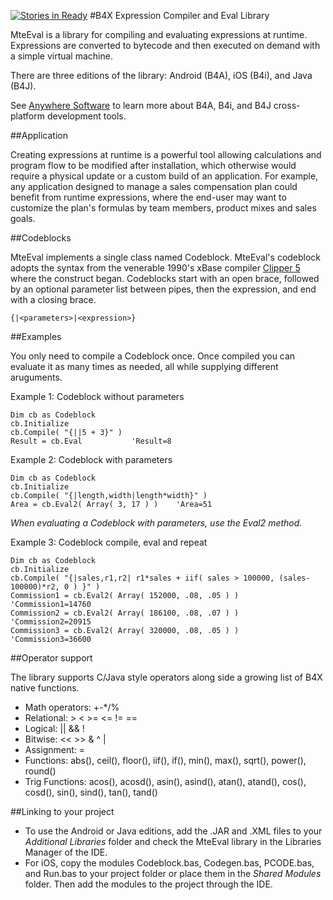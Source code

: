 [![Stories in Ready](https://badge.waffle.io/macthomasengineering/mteeval-b4x-library.png?label=ready&title=Ready)](https://waffle.io/macthomasengineering/mteeval-b4x-library)
#B4X Expression Compiler and Eval Library

MteEval is a library for compiling and evaluating expressions at runtime. Expressions are converted to bytecode and then executed on demand with a simple virtual machine.

There are three editions of the library: Android (B4A), iOS (B4i), and Java (B4J).

See [Anywhere Software](https://www.idevaffiliate.com/33168/16-0-3-1.html) to learn more about B4A, B4i, and B4J cross-platform development tools.

##Application

Creating expressions at runtime is a powerful tool allowing calculations and program flow to be modified after installation, which otherwise would require a physical update or a custom build of an application. For example, any application designed to manage a sales compensation plan could benefit from runtime expressions, where the end-user may want to customize the plan's formulas by team members, product mixes and sales goals.

##Codeblocks

MteEval implements a single class named Codeblock. MteEval's codeblock adopts the syntax from the venerable 1990's xBase compiler [Clipper 5](https://en.wikipedia.org/wiki/Clipper_(programming_language)) where the construct began. Codeblocks start with an open brace, followed by an optional parameter list between pipes, then the expression, and end with a closing brace.

```clipper
{|<parameters>|<expression>}
```

##Examples

You only need to compile a Codeblock once.  Once compiled you can evaluate it as many times as needed, all while supplying different aruguments. 

Example 1: Codeblock without parameters

```vbnet
Dim cb as Codeblock
cb.Initialize
cb.Compile( "{||5 + 3}" )
Result = cb.Eval           'Result=8
```

Example 2: Codeblock with parameters

```vbnet
Dim cb as Codeblock
cb.Initialize
cb.Compile( "{|length,width|length*width}" )
Area = cb.Eval2( Array( 3, 17 ) )    'Area=51
```
_When evaluating a Codeblock with parameters, use the Eval2 method._

Example 3: Codeblock compile, eval and repeat

```vbnet
Dim cb as Codeblock
cb.Initialize
cb.Compile( "{|sales,r1,r2| r1*sales + iif( sales > 100000, (sales-100000)*r2, 0 ) }" )
Commission1 = cb.Eval2( Array( 152000, .08, .05 ) )    'Commission1=14760
Commission2 = cb.Eval2( Array( 186100, .08, .07 ) )    'Commission2=20915
Commission3 = cb.Eval2( Array( 320000, .08, .05 ) )    'Commission3=36600
```
##Operator support

The library supports C/Java style operators along side a growing list of B4X native functions.

* Math operators: +-*/%
* Relational: > < >= <= != ==
* Logical: || && !
* Bitwise: << >> & ^ |
* Assignment: =
* Functions: abs(), ceil(), floor(), iif(), if(), min(), max(), sqrt(), power(), round()
* Trig Functions: acos(), acosd(), asin(), asind(), atan(), atand(), cos(), cosd(), sin(), sind(), tan(), tand()

##Linking to your project

* To use the Android or Java editions, add the .JAR and .XML files to your _Additional Libraries_ folder and check the MteEval library in the Libraries Manager of the IDE.  
* For iOS, copy the modules Codeblock.bas, Codegen.bas, PCODE.bas, and Run.bas to your project folder or place them in the _Shared Modules_ folder.  Then add the modules to the project through the IDE.








